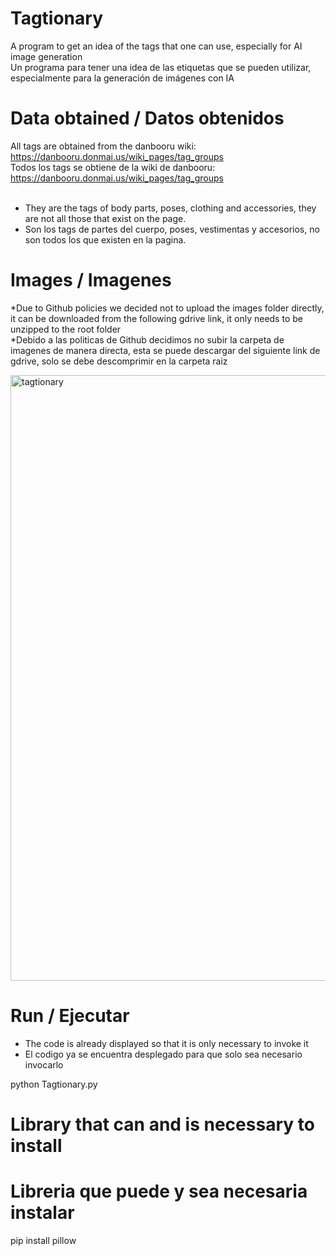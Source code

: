 # Tagtionary
A program to get an idea of the tags that one can use, especially for AI image generation<br>
Un programa para tener una idea de las etiquetas que se pueden utilizar, especialmente para la generación de imágenes con IA

# Data obtained / Datos obtenidos
All tags are obtained from the danbooru wiki: https://danbooru.donmai.us/wiki_pages/tag_groups<br>
Todos los tags se obtiene de la wiki de danbooru: https://danbooru.donmai.us/wiki_pages/tag_groups<br><br>
* They are the tags of body parts, poses, clothing and accessories, they are not all those that exist on the page.<br>
* Son los tags de partes del cuerpo, poses, vestimentas y accesorios, no son todos los que existen en la pagina.

# Images / Imagenes
*Due to Github policies we decided not to upload the images folder directly, it can be downloaded from the following gdrive link, it only needs to be unzipped to the root folder<br>
*Debido a las politicas de Github decidimos no subir la carpeta de imagenes de manera directa, esta se puede descargar del siguiente link de gdrive, solo se debe descomprimir en la carpeta raiz



<img width="2162" height="969" alt="tagtionary" src="https://github.com/user-attachments/assets/267c7c3f-c59a-491d-ae61-0d7d2bfe40a4" />

# Run / Ejecutar
* The code is already displayed so that it is only necessary to invoke it<br>
* El codigo ya se encuentra desplegado para que solo sea necesario invocarlo

python Tagtionary.py

# Library that can and is necessary to install
# Libreria que puede y sea necesaria instalar
pip install pillow

